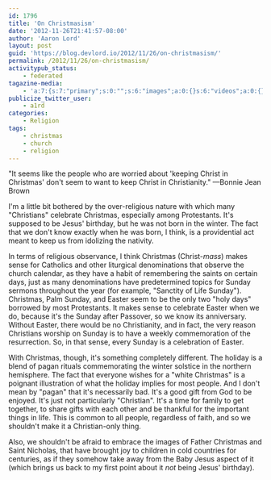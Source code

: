 ```yaml
---
id: 1796
title: 'On Christmasism'
date: '2012-11-26T21:41:57-08:00'
author: 'Aaron Lord'
layout: post
guid: 'https://blog.devlord.io/2012/11/26/on-christmasism/'
permalink: /2012/11/26/on-christmasism/
activitypub_status:
    - federated
tagazine-media:
    - 'a:7:{s:7:"primary";s:0:"";s:6:"images";a:0:{}s:6:"videos";a:0:{}s:11:"image_count";i:0;s:6:"author";s:8:"28099389";s:7:"blog_id";s:8:"28571045";s:9:"mod_stamp";s:19:"2012-11-27 05:41:57";}'
publicize_twitter_user:
    - a1rd
categories:
    - Religion
tags:
    - christmas
    - church
    - religion
---
```


"It seems like the people who are worried about 'keeping Christ in Christmas' don't seem to want to keep Christ in Christianity." —Bonnie Jean Brown

I'm a little bit bothered by the over-religious nature with which many "Christians" celebrate Christmas, especially among Protestants. It's supposed to be Jesus' birthday, but he was not born in the winter. The fact that we don't know exactly when he was born, I think, is a providential act meant to keep us from idolizing the nativity.

In terms of religious observance, I think Christmas (Christ-<i>mass</i>) makes sense for Catholics and other liturgical denominations that observe the church calendar, as they have a habit of remembering the saints on certain days, just as many denominations have predetermined topics for Sunday sermons throughout the year (for example, "Sanctity of Life Sunday"). Christmas, Palm Sunday, and Easter seem to be the only two "holy days" borrowed by most Protestants. It makes sense to celebrate Easter when we do, because it's the Sunday after Passover, so we know its anniversary. Without Easter, there would be no Christianity, and in fact, the very reason Christians worship on Sunday is to have a weekly commemoration of the resurrection. So, in that sense, every Sunday is a celebration of Easter.

With Christmas, though, it's something completely different. The holiday is a blend of pagan rituals commemorating the winter solstice in the northern hemisphere. The fact that everyone wishes for a "white Christmas" is a poignant illustration of what the holiday implies for most people. And I don't mean by "pagan" that it's necessarily bad. It's a good gift from God to be enjoyed. It's just not particularly "Christian". It's a time for family to get together, to share gifts with each other and be thankful for the important things in life. This is common to all people, regardless of faith, and so we shouldn't make it a Christian-only thing.

Also, we shouldn't be afraid to embrace the images of Father Christmas and Saint Nicholas, that have brought joy to children in cold countries for centuries, as if they somehow take away from the Baby Jesus aspect of it (which brings us back to my first point about it <i>not</i> being Jesus' birthday).